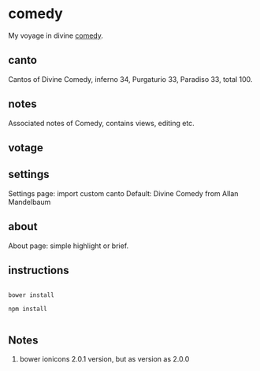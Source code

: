 # comedy

My voyage in divine [comedy](https://dsmarkchen.github.io/comedy).

## canto
Cantos of Divine Comedy, inferno 34, Purgaturio 33, Paradiso 33, total 100.

## notes
Associated notes of Comedy, contains views, editing etc.

## votage

## settings
Settings page: import custom canto
Default: Divine Comedy from Allan Mandelbaum 

## about
About page: simple highlight or brief.







## instructions
<code>
bower install <br>
npm install   <br>
</code>


## Notes

1. bower ionicons 2.0.1 version, but as version as 2.0.0


